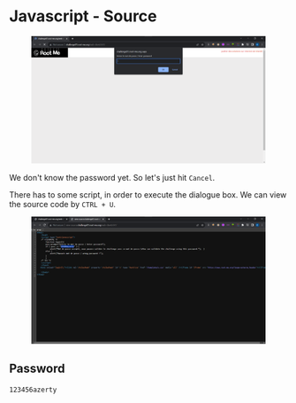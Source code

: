 # Javascript - Source

<figure><img src="../../.gitbook/assets/1 (69).png" alt=""><figcaption></figcaption></figure>

We don't know the password yet. So let's just hit `Cancel`.

There has to some script, in order to execute the dialogue box. We can view the source code by `CTRL + U`.

<figure><img src="../../.gitbook/assets/2 (77).png" alt=""><figcaption></figcaption></figure>

## Password

```
123456azerty
```

